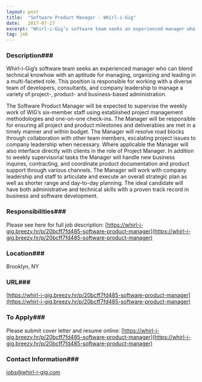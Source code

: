 ```yaml
---
layout: post
title:  "Software Product Manager - Whirl-i-Gig"
date:   2017-07-27
excerpt: "Whirl-i-Gig’s software team seeks an experienced manager who can blend technical knowhow with an aptitude for managing, organizing and leading in a multi-faceted role. This position is responsible for working with a diverse team of developers, consultants, and company leadership to manage a variety of project-, product- and business-based administration...."
tag: job
---
```


### Description###


Whirl-i-Gig’s software team seeks an experienced manager who can blend technical knowhow with an aptitude for managing, organizing and leading in a multi-faceted role. This position is responsible for working with a diverse team of developers, consultants, and company leadership to manage a variety of project-, product- and business-based administration.

The Software Product Manager will be expected to supervise the weekly work of WIG’s six-member staff using established project management methodologies and one-on-one check-ins. The Manager will be responsible for ensuring all project and product milestones and deliverables are met in a timely manner and within budget. The Manager will resolve road blocks through collaboration with other team members, escalating project issues to company leadership when necessary. Where applicable the Manager will also interface directly with clients in the role of Project Manager. In addition to weekly supervisorial tasks the Manager will handle new business inquires, contracting, and coordinate product documentation and product support through various channels. The Manager will work with company leadership and staff to articulate and execute an overall strategic plan as well as shorter range and day-to-day planning. The ideal candidate will have both administrative and technical skills with a proven track record in business and software development.


### Responsibilities###

Please see here for full job description: [https://whirl-i-gig.breezy.hr/p/20bcff7fd485-software-product-manager](https://whirl-i-gig.breezy.hr/p/20bcff7fd485-software-product-manager)







### Location###

Brooklyn, NY


### URL###

[https://whirl-i-gig.breezy.hr/p/20bcff7fd485-software-product-manager](https://whirl-i-gig.breezy.hr/p/20bcff7fd485-software-product-manager)

### To Apply###

Please submit cover letter and resume online: [https://whirl-i-gig.breezy.hr/p/20bcff7fd485-software-product-manager](https://whirl-i-gig.breezy.hr/p/20bcff7fd485-software-product-manager)




### Contact Information###

jobs@whirl-i-gig.com

